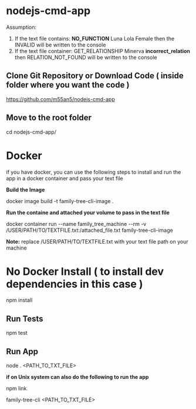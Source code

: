 # nodejs-cmd-app

Assumption: 

1. If the text file contains: <b>NO_FUNCTION</b> Luna Lola Female then the INVALID will be written to the console
2. If the text file container: GET_RELATIONSHIP Minerva <b>incorrect_relation</b> then RELATION_NOT_FOUND will be written to the console


## Clone Git Repository or Download Code ( inside folder where you want the code ) 
https://github.com/m55an5/nodejs-cmd-app

## Move to the root folder
cd nodejs-cmd-app/


# Docker 

if you have docker, you can use the following steps to install and run the app in a docker container and pass your text file

<b>Build the Image</b>

docker image build -t family-tree-cli-image .

<b>Run the containe and attached your volume to pass in the text file</b>

docker container run --name family_tree_machine --rm -v /USER/PATH/TO/TEXTFILE.txt:/attached_file.txt family-tree-cli-image

<b>Note:</b> replace /USER/PATH/TO/TEXTFILE.txt with your text file path on your machine


# No Docker Install ( to install dev dependencies in this case )
npm install

## Run Tests
npm test

## Run App
node . <PATH_TO_TXT_FILE>


<b>if on Unix system can also do the following to run the app</b>

npm link

family-tree-cli <PATH_TO_TXT_FILE>
 





